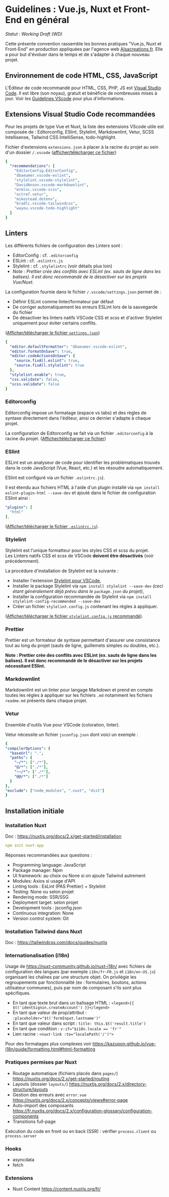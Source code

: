 # Guidelines : Vue.js, Nuxt et Front-End en général

_Statut : Working Draft (WD)_

Cette présente convention rassemble les bonnes pratiques "Vue.js, Nuxt et Front-End" en production appliquées par l'agence web [Alsacreations.fr](https://www.alsacreations.fr/). Elle a pour but d'évoluer dans le temps et de s'adapter à chaque nouveau projet.

## Environnement de code HTML, CSS, JavaScript

L'Éditeur de code recommandé pour HTML, CSS, PHP, JS est [Visual Studio Code](https://code.visualstudio.com/). Il est libre (son noyau), gratuit et bénéficie de nombreuses mises à jour. Voir les [Guidelines VScode](Guidelines-VScode.md) pour plus d'informations.

## Extensions Visual Studio Code recommandées

Pour les projets de type Vue et Nuxt, la liste des extensions VScode utile est composée de : Editorconfig, ESlint, Stylelint, Markdownlint, Vetur, SCSS Intellisense, Tailwind CSS IntelliSense, todo-highlight.

Fichier d'extensions `extensions.json` à placer à la racine du projet au sein d'un dossier `/.vscode` ([afficher/télécharger ce fichier](assets/vue-nuxt-front-end/.vscode/extensions.json))

```yaml
{
  "recommendations": [
    "EditorConfig.EditorConfig",
    "dbaeumer.vscode-eslint",
    "stylelint.vscode-stylelint",
    "DavidAnson.vscode-markdownlint",
    "mrmlnc.vscode-scss",
    "octref.vetur",
    "mikestead.dotenv",
    "bradlc.vscode-tailwindcss",
    "wayou.vscode-todo-highlight"
  ]
}
```

## Linters

Les différents fichiers de configuration des Linters sont :

- EditorConfig : cf. `.editorconfig`
- ESLint : cf. `.eslintrc.js`
- Stylelint : cf. `.stylelintrc` (voir détails plus loin)
- *Note : Prettier crée des conflits avec ESLint (ex. sauts de ligne dans les balises). Il est donc recommandé de le désactiver sur les projets Vue/Nuxt.*

La configuration fournie dans le fichier `/.vscode/settings.json` permet de :

- Définir ESLint comme linter/formateur par défaut
- De corriger automatiquement les erreurs ESLint lors de la sauvegarde du fichier
- De désactiver les linters natifs VSCode CSS et scss et d'activer Stylelint uniquement pour éviter certains conflits.

([Afficher/télécharger le fichier `settings.json`](assets/vue-nuxt-front-end/.vscode/settings.json))

```yaml
{
  "editor.defaultFormatter": "dbaeumer.vscode-eslint",
  "editor.formatOnSave": true,
  "editor.codeActionsOnSave": {
    "source.fixAll.eslint": true,
    "source.fixAll.stylelint": true
  },
  "stylelint.enable": true,
  "css.validate": false,
  "scss.validate": false
}
```

### Editorconfig

Editorconfig impose un formatage (espace vs tabs) et des règles de syntaxe directement dans l'éditeur, ainsi ce dernier s'adapte à chaque projet.

La configuration de Editorconfig se fait via un fichier `.editorconfig` à la racine du projet. ([Afficher/télécharger ce fichier](assets/vue-nuxt-front-end/.editorconfig))

### ESlint

ESLint est un analyseur de code pour identifier les problématiques trouvés dans le code JavaScript (Vue, React, etc.) et les résoudre automatiquement.

ESlint est configuré via un fichier `.eslintrc.js`).

Il est étendu aux fichiers HTML à l'aide d'un plugin installé via `npm install eslint-plugin-html --save-dev` et ajouté dans le fichier de configuration ESlint ainsi :

```yaml
"plugins": [
  "html"
],
```

([Afficher/télécharger le fichier `.eslintrc.js`](assets/vue-nuxt-front-end/.eslintrc.js)).

### Stylelint

Stylelint est l'unique formatteur pour les styles CSS et scss du projet. <br>Les Linters natifs CSS et scss de VSCode **doivent être désactivés** (voir précédemment).

La procédure d'installation de Stylelint est la suivante :

- Installer l'extension [Stylelint pour VSCode](https://marketplace.visualstudio.com/items?itemName=stylelint.vscode-stylelint),
- Installer le package Stylelint via `npm install stylelint --save-dev` *(ceci étant généralement déjà prévu dans le `package.json` du projet)*,
- Installer la configuration recommandée de Stylelint via `npm install stylelint-config-recommended --save-dev`
- Créer un fichier `stylelint.config.js` contenant les règles à appliquer.

([Afficher/télécharger le fichier `stylelint.config.js` recommandé](assets/vue-nuxt-front-end/stylelint.config.js)).

### Prettier

Prettier est un formateur de syntaxe permettant d'assurer une consistance tout au long du projet (sauts de ligne, guillemets simples ou doubles, etc.).

**Note : Prettier crée des conflits avec ESLint (ex. sauts de ligne dans les balises). Il est donc recommandé de le désactiver sur les projets nécessitant ESlint.**

### Markdownlint

Markdownlint est un linter pour langage Markdown et prend en compte toutes les règles à appliquer sur les fichiers `.md` notamment les fichiers `readme.md` présents dans chaque projet.

### Vetur

Ensemble d'outils Vue pour VSCode (coloration, linter).

Vetur nécessite un fichier `jsconfig.json` dont voici un exemple :

```yaml
{
"compilerOptions": {
  "baseUrl": ".",
  "paths": {
    "~/*": ["./*"],
    "@/*": ["./*"],
    "~~/*": ["./*"],
    "@@/*": ["./*"]
  }
},
"exclude": ["node_modules", ".nuxt", "dist"]
}
```

## Installation initiale

### Installation Nuxt

Doc : <https://nuxtjs.org/docs/2.x/get-started/installation>

```yaml
npm init nuxt-app
```

Réponses recommandées aux questions :

- Programming language: JavaScript
- Package manager: Npm
- UI framework: au choix ou None si on ajoute Tailwind autrement
- Modules: Axios si usage d'API
- Linting tools : EsLint (PAS Prettier) + Stylelint
- Testing: None ou selon projet
- Rendering mode: SSR/SSG
- Deployment target: selon projet
- Development tools : jsconfig.json
- Continuous integration: None
- Version control system: Git

### Installation Tailwind dans Nuxt

Doc : <https://tailwindcss.com/docs/guides/nuxtjs>

### Internationalisation (i18n)

Usage de <https://nuxt-community.github.io/nuxt-i18n/> avec fichiers de configuration des langues (par exemple `i18n/fr-FR.js` et `i18n/en-US.js`) organisant les chaînes par une structure objet. On privilégie les regroupements par fonctionnalité (ex : formulaires, boutons, actions utilisateur communes), puis par nom de composant s'ils sont plus spécifiques.

- En tant que texte brut dans un balisage HTML : `<legend>{{ $t('identSignin.createAccount') }}</legend>`
- En tant que valeur de prop/attribut : `:placeholder="$t('formInput.lastname')"`
- En tant que valeur dans script : `title: this.$t('result.title')`
- En tant que condition : `v-if="$i18n.locale == 'fr'"`
- Lien racine : `<nuxt-link :to="localePath('/')">`

Pour des formatages plus complexes voir <https://kazupon.github.io/vue-i18n/guide/formatting.html#html-formatting>

### Pratiques permises par Nuxt

- Routage automatique (fichiers placés dans `pages/`) <https://nuxtjs.org/docs/2.x/get-started/routing>
- Layouts (dossier `layouts/`) <https://nuxtjs.org/docs/2.x/directory-structure/layouts>
- Gestion des erreurs avec `error.vue` <https://nuxtjs.org/docs/2.x/concepts/views#error-page>
- Auto-import des composants <https://fr.nuxtjs.org/docs/2.x/configuration-glossary/configuration-components>
- Transitions full-page

Exécution du code en front ou en back (SSR) : vérifier `process.client` ou `process.server`

### Hooks

- asyncdata
- fetch

### Extensions

- Nuxt Content <https://content.nuxtjs.org/fr/>
